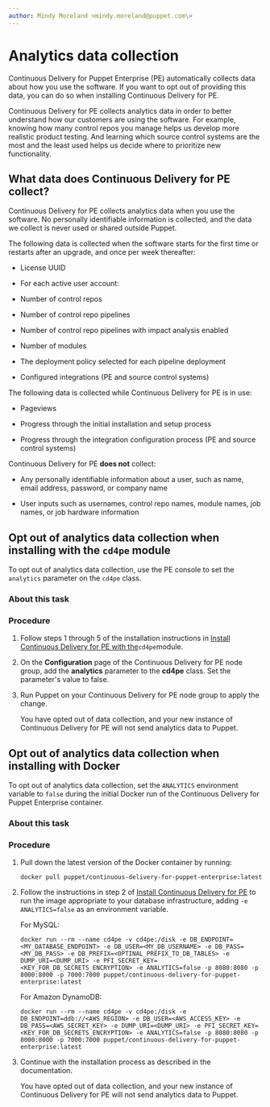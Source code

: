 ```yaml
---
author: Mindy Moreland <mindy.moreland@puppet.com\>
---
```


# Analytics data collection

Continuous Delivery for Puppet Enterprise \(PE\) automatically collects data about how you use the software. If you want to opt out of providing this data, you can do so when installing Continuous Delivery for PE.

Continuous Delivery for PE collects analytics data in order to better understand how our customers are using the software. For example, knowing how many control repos you manage helps us develop more realistic product testing. And learning which source control systems are the most and the least used helps us decide where to prioritize new functionality.

## What data does Continuous Delivery for PE collect?

Continuous Delivery for PE collects analytics data when you use the software. No personally identifiable information is collected, and the data we collect is never used or shared outside Puppet.

The following data is collected when the software starts for the first time or restarts after an upgrade, and once per week thereafter:

-   License UUID

-   For each active user account:

-   Number of control repos

-   Number of control repo pipelines

-   Number of control repo pipelines with impact analysis enabled

-   Number of modules

-   The deployment policy selected for each pipeline deployment

-   Configured integrations \(PE and source control systems\)

The following data is collected while Continuous Delivery for PE is in use:

-   Pageviews

-   Progress through the initial installation and setup process

-   Progress through the integration configuration process \(PE and source control systems\)


Continuous Delivery for PE **does not** collect:

-   Any personally identifiable information about a user, such as name, email address, password, or company name

-   User inputs such as usernames, control repo names, module names, job names, or job hardware information


## Opt out of analytics data collection when installing with the `cd4pe` module

To opt out of analytics data collection, use the PE console to set the `analytics` parameter on the `cd4pe` class.

### About this task

### Procedure

1.  Follow steps 1 through 5 of the installation instructions in [Install Continuous Delivery for PE with the](install_module.md#)`cd4pe`module.

2.  On the **Configuration** page of the Continuous Delivery for PE node group, add the **analytics** parameter to the **cd4pe** class. Set the parameter's value to false.

3.  Run Puppet on your Continuous Delivery for PE node group to apply the change.

    You have opted out of data collection, and your new instance of Continuous Delivery for PE will not send analytics data to Puppet.


## Opt out of analytics data collection when installing with Docker

To opt out of analytics data collection, set the `ANALYTICS` environment variable to `false` during the initial Docker run of the Continuous Delivery for Puppet Enterprise container.

### About this task

### Procedure

1.  Pull down the latest version of the Docker container by running:

    ```
    docker pull puppet/continuous-delivery-for-puppet-enterprise:latest
    ```

2.  Follow the instructions in step 2 of [Install Continuous Delivery for PE](installing_continuous_delivery.md) to run the image appropriate to your database infrastructure, adding `-e ANALYTICS=false` as an environment variable.

    For MySQL:

    ```
    docker run --rm --name cd4pe -v cd4pe:/disk -e DB_ENDPOINT=<MY_DATABASE_ENDPOINT> -e DB_USER=<MY_DB_USERNAME> -e DB_PASS=<MY_DB_PASS> -e DB_PREFIX=<OPTINAL_PREFIX_TO_DB_TABLES> -e DUMP_URI=<DUMP_URI> -e PFI_SECRET_KEY=<KEY_FOR_DB_SECRETS_ENCRYPTION> -e ANALYTICS=false -p 8080:8080 -p 8000:8000 -p 7000:7000 puppet/continuous-delivery-for-puppet-enterprise:latest
    ```

    For Amazon DynamoDB:

    ```
    docker run --rm --name cd4pe -v cd4pe:/disk -e DB_ENDPOINT=ddb://<AWS_REGION> -e DB_USER=<AWS_ACCESS_KEY> -e DB_PASS=<AWS_SECRET_KEY> -e DUMP_URI=<DUMP_URI> -e PFI_SECRET_KEY=<KEY_FOR_DB_SECRETS_ENCRYPTION> -e ANALYTICS=false -p 8080:8080 -p 8000:8000 -p 7000:7000 puppet/continuous-delivery-for-puppet-enterprise:latest
    ```

3.  Continue with the installation process as described in the documentation.

    You have opted out of data collection, and your new instance of Continuous Delivery for PE will not send analytics data to Puppet.


